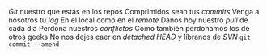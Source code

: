 *Git* nuestro que estás en los repos 
Comprimidos sean tus *commits* 
Venga a nosotros tu *log* 
En el local como en el *remote* 
Danos hoy nuestro *pull* de cada día 
Perdona nuestros *conflictos* Como también perdonamos los de otros geeks 
No nos dejes caer en *detached HEAD* 
y líbranos de *SVN* 
`git commit --amend`

